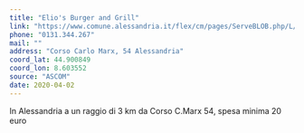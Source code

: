 ```yaml
---
title: "Elio's Burger and Grill"
link: "https://www.comune.alessandria.it/flex/cm/pages/ServeBLOB.php/L/IT/IDPagina/2069"
phone: "0131.344.267"
mail: ""
address: "Corso Carlo Marx, 54 Alessandria"
coord_lat: 44.900849
coord_lon: 8.603552
source: "ASCOM"
date: 2020-04-02
---
```


In Alessandria a un raggio di 3 km da Corso C.Marx 54, spesa minima 20 euro
